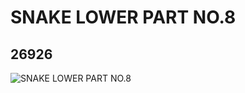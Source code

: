 # SNAKE LOWER PART NO.8
## 26926
![SNAKE LOWER PART NO.8](https://lc-www-live-s.legocdn.com/media/bricks/5/2/6153643.jpg)
